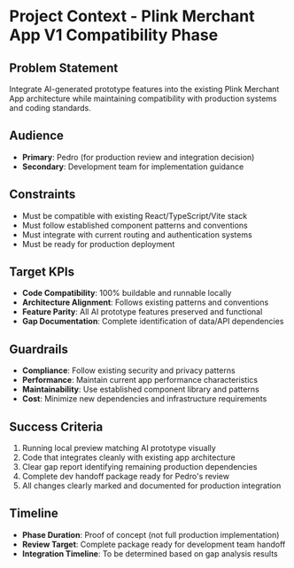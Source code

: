 # Project Context - Plink Merchant App V1 Compatibility Phase

## Problem Statement
Integrate AI-generated prototype features into the existing Plink Merchant App architecture while maintaining compatibility with production systems and coding standards.

## Audience
- **Primary**: Pedro (for production review and integration decision)
- **Secondary**: Development team for implementation guidance

## Constraints
- Must be compatible with existing React/TypeScript/Vite stack
- Must follow established component patterns and conventions
- Must integrate with current routing and authentication systems
- Must be ready for production deployment

## Target KPIs
- **Code Compatibility**: 100% buildable and runnable locally
- **Architecture Alignment**: Follows existing patterns and conventions
- **Feature Parity**: All AI prototype features preserved and functional
- **Gap Documentation**: Complete identification of data/API dependencies

## Guardrails
- **Compliance**: Follow existing security and privacy patterns
- **Performance**: Maintain current app performance characteristics  
- **Maintainability**: Use established component library and patterns
- **Cost**: Minimize new dependencies and infrastructure requirements

## Success Criteria
1. Running local preview matching AI prototype visually
2. Code that integrates cleanly with existing app architecture
3. Clear gap report identifying remaining production dependencies
4. Complete dev handoff package ready for Pedro's review
5. All changes clearly marked and documented for production integration

## Timeline
- **Phase Duration**: Proof of concept (not full production implementation)
- **Review Target**: Complete package ready for development team handoff
- **Integration Timeline**: To be determined based on gap analysis results

